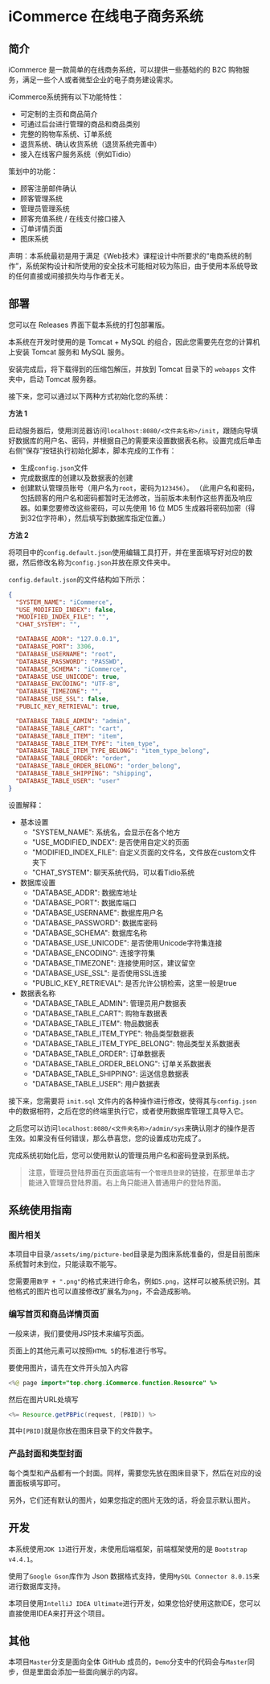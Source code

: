 # iCommerce 在线电子商务系统

## 简介

iCommerce 是一款简单的在线商务系统，可以提供一些基础的的 B2C 购物服务，满足一些个人或者微型企业的电子商务建设需求。

iCommerce系统拥有以下功能特性：
- 可定制的主页和商品简介
- 可通过后台进行管理的商品和商品类别
- 完整的购物车系统、订单系统
- 退货系统、确认收货系统（退货系统完善中）
- 接入在线客户服务系统（例如Tidio）

策划中的功能：
- 顾客注册邮件确认
- 顾客管理系统
- 管理员管理系统
- 顾客充值系统 / 在线支付接口接入
- 订单详情页面
- 图床系统

声明：本系统最初是用于满足《Web技术》课程设计中所要求的“电商系统的制作”，系统架构设计和所使用的安全技术可能相对较为陈旧，由于使用本系统导致的任何直接或间接损失均与作者无关。

## 部署

您可以在 Releases 界面下载本系统的打包部署版。

本系统在开发时使用的是 Tomcat + MySQL 的组合，因此您需要先在您的计算机上安装 Tomcat 服务和 MySQL 服务。

安装完成后，将下载得到的压缩包解压，并放到 Tomcat 目录下的 `webapps` 文件夹中，启动 Tomcat 服务器。

接下来，您可以通过以下两种方式初始化您的系统：

**方法 1**

启动服务器后，使用浏览器访问`localhost:8080/<文件夹名称>/init`，跟随向导填好数据库的用户名、密码，并根据自己的需要来设置数据表名称。设置完成后单击右侧“保存”按钮执行初始化脚本，脚本完成的工作有：
- 生成`config.json`文件
- 完成数据库的创建以及数据表的创建
- 创建默认管理员账号（用户名为`root`，密码为`123456`）。
（此用户名和密码，包括顾客的用户名和密码都暂时无法修改，当前版本未制作这些界面及响应器。如果您要修改这些密码，可以先使用 16 位 MD5 生成器将密码加密（得到32位字符串），然后填写到数据库指定位置。）

**方法 2**

将项目中的`config.default.json`使用编辑工具打开，并在里面填写好对应的数据，然后修改名称为`config.json`并放在原文件夹中。

`config.default.json`的文件结构如下所示：

```JSON
{
  "SYSTEM_NAME": "iCommerce",
  "USE_MODIFIED_INDEX": false, 
  "MODIFIED_INDEX_FILE": "",
  "CHAT_SYSTEM": "",

  "DATABASE_ADDR": "127.0.0.1",
  "DATABASE_PORT": 3306,
  "DATABASE_USERNAME": "root",
  "DATABASE_PASSWORD": "PASSWD",
  "DATABASE_SCHEMA": "iCommerce",
  "DATABASE_USE_UNICODE": true,
  "DATABASE_ENCODING": "UTF-8",
  "DATABASE_TIMEZONE": "",
  "DATABASE_USE_SSL": false,
  "PUBLIC_KEY_RETRIEVAL": true,

  "DATABASE_TABLE_ADMIN": "admin", 
  "DATABASE_TABLE_CART": "cart", 
  "DATABASE_TABLE_ITEM": "item",
  "DATABASE_TABLE_ITEM_TYPE": "item_type",
  "DATABASE_TABLE_ITEM_TYPE_BELONG": "item_type_belong",
  "DATABASE_TABLE_ORDER": "order",
  "DATABASE_TABLE_ORDER_BELONG": "order_belong",
  "DATABASE_TABLE_SHIPPING": "shipping",
  "DATABASE_TABLE_USER": "user"
}
```

设置解释：

- 基本设置
  - "SYSTEM_NAME": 系统名，会显示在各个地方
  - "USE_MODIFIED_INDEX": 是否使用自定义的页面
  - "MODIFIED_INDEX_FILE": 自定义页面的文件名，文件放在custom文件夹下
  - "CHAT_SYSTEM": 聊天系统代码，可以看Tidio系统
- 数据库设置
  - "DATABASE_ADDR": 数据库地址
  - "DATABASE_PORT": 数据库端口
  - "DATABASE_USERNAME": 数据库用户名
  - "DATABASE_PASSWORD": 数据库密码
  - "DATABASE_SCHEMA": 数据库名称
  - "DATABASE_USE_UNICODE": 是否使用Unicode字符集连接
  - "DATABASE_ENCODING": 连接字符集
  - "DATABASE_TIMEZONE": 连接使用时区，建议留空
  - "DATABASE_USE_SSL": 是否使用SSL连接
  - "PUBLIC_KEY_RETRIEVAL": 是否允许公钥检索，这里一般是true
- 数据表名称
  - "DATABASE_TABLE_ADMIN": 管理员用户数据表
  - "DATABASE_TABLE_CART": 购物车数据表
  - "DATABASE_TABLE_ITEM": 物品数据表
  - "DATABASE_TABLE_ITEM_TYPE": 物品类型数据表
  - "DATABASE_TABLE_ITEM_TYPE_BELONG": 物品类型关系数据表
  - "DATABASE_TABLE_ORDER": 订单数据表
  - "DATABASE_TABLE_ORDER_BELONG": 订单关系数据表
  - "DATABASE_TABLE_SHIPPING": 运送信息数据表
  - "DATABASE_TABLE_USER": 用户数据表

接下来，您需要将 `init.sql` 文件内的各种操作进行修改，使得其与`config.json`中的数据相符，之后在您的终端里执行它，或者使用数据库管理工具导入它。

之后您可以访问`localhost:8080/<文件夹名称>/admin/sys`来确认刚才的操作是否生效。如果没有任何错误，那么恭喜您，您的设置成功完成了。

完成系统初始化后，您可以使用默认的管理员用户名和密码登录到系统。

> 注意，管理员登陆界面在页面底端有一个`管理员登录`的链接，在那里单击才能进入管理员登陆界面。右上角只能进入普通用户的登陆界面。

## 系统使用指南

### 图片相关

本项目中目录`/assets/img/picture-bed`目录是为图床系统准备的，但是目前图床系统暂时未到位，只能读取不能写。

您需要用`数字 + ".png"`的格式来进行命名，例如`5.png`，这样可以被系统识别。其他格式的图片也可以直接修改扩展名为`png`，不会造成影响。

### 编写首页和商品详情页面

一般来讲，我们要使用JSP技术来编写页面。

页面上的其他元素可以按照`HTML 5`的标准进行书写。

要使用图片，请先在文件开头加入内容
```java
<%@ page import="top.chorg.iCommerce.function.Resource" %>
```
然后在图片URL处填写
```java
<%= Resource.getPBPic(request, [PBID]) %>
```
其中`[PBID]`就是你放在图床目录下的文件数字。

### 产品封面和类型封面

每个类型和产品都有一个封面。同样，需要您先放在图床目录下，然后在对应的设置面板填写即可。

另外，它们还有默认的图片，如果您指定的图片无效的话，将会显示默认图片。

## 开发

本系统使用`JDK 13`进行开发，未使用后端框架，前端框架使用的是 `Bootstrap v4.4.1`。

使用了`Google Gson`库作为 Json 数据格式支持，使用`MySQL Connector 8.0.15`来进行数据库支持。

本项目使用`IntelliJ IDEA Ultimate`进行开发，如果您恰好使用这款IDE，您可以直接使用IDEA来打开这个项目。

## 其他

本项目`Master`分支是面向全体 GitHub 成员的，`Demo`分支中的代码会与`Master`同步，但是里面会添加一些面向展示的内容。

